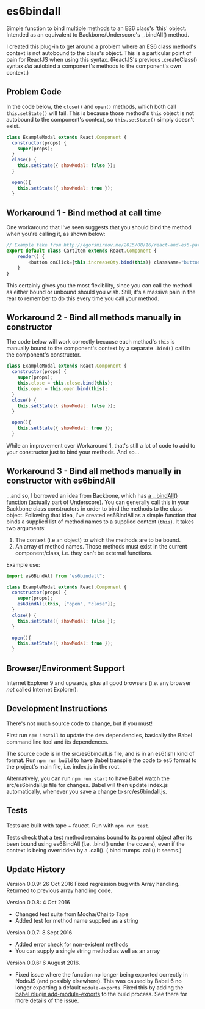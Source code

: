 # es6bindall

Simple function to bind multiple methods to an ES6 class's 'this' object. Intended as an equivalent to Backbone/Underscore's _.bindAll() method.

I created this plug-in to get around a problem where an ES6 class method's context is not autobound to the class's object.  This is a particular point of pain for ReactJS when using this syntax.  (ReactJS's previous .createClass() syntax _did_ autobind a component's methods to the component's own context.)

## Problem Code
In the code below, the ```close()``` and ```open()``` methods, which both call ```this.setState()``` will fail.  This is because those method's ```this``` object is not autobound to the component's context, so ```this.setState()``` simply doesn't exist.
```javascript
class ExampleModal extends React.Component {
  constructor(props) {
    super(props);
  }
  close() {
    this.setState({ showModal: false });
  }

  open(){
    this.setState({ showModal: true });
  }
  ```

## Workaround 1 - Bind method at call time
One workaround that I've seen suggests that you should bind the method when you're calling it, as shown below:
```javascript
// Example take from http://egorsmirnov.me/2015/08/16/react-and-es6-part3.html
export default class CartItem extends React.Component {
    render() {
        <button onClick={this.increaseQty.bind(this)} className="button success">+</button>
    }
}
```
This certainly gives you the most flexibility, since you can call the method as either bound or unbound should you wish.  Still, it's a massive pain in the rear to remember to do this every time you call your method.


## Workaround 2 - Bind all methods manually in constructor
The code below will work correctly because each method's ```this``` is manually bound to the component's context by a separate ```.bind()``` call in the component's constructor.

```javascript
class ExampleModal extends React.Component {
  constructor(props) {
    super(props);
    this.close = this.close.bind(this);
    this.open = this.open.bind(this);
  }
  close() {
    this.setState({ showModal: false });
  }

  open(){
    this.setState({ showModal: true });
  }
  ```

While an improvement over Workaround 1, that's still a lot of code to add to your constructor just to bind your methods.  And so...


## Workaround 3 - Bind all methods manually in constructor with es6bindAll
...and so, I borrowed an idea from Backbone, which has [a _.bindAll() function](http://underscorejs.org/#bindAll) (actually part of Underscore).  You can generally call this in your Backbone class constructors in order to bind the methods to the class object.  Following that idea, I've created es6BindAll as a simple function that binds a supplied list of method names to a supplied context (```this```).  It takes two arguments:

1. The context (i.e an object) to which the methods are to be bound.
2. An array of method names.  Those methods must exist in the current component/class, i.e. they can't be external functions.

Example use:
```javascript
import es6BindAll from "es6bindall";

class ExampleModal extends React.Component {
  constructor(props) {
    super(props);
    es6BindAll(this, ["open", "close"]);
  }
  close() {
    this.setState({ showModal: false });
  }

  open(){
    this.setState({ showModal: true });
  }
  ```

## Browser/Environment Support
Internet Explorer 9 and upwards, plus all good browsers (i.e. any browser _not_ called Internet Explorer).


## Development Instructions
There's not much source code to change, but if you must!

First run `npm install` to update the dev dependencies, basically the Babel command line tool and its dependences.

The source code is in the src/es6bindall.js file, and is in an es6(ish) kind of format.  Run `npm run build` to have Babel transpile the code to es5 format to the project's main file, i.e. index.js in the root.

Alternatively, you can run `npm run start` to have Babel watch the src/es6bindall.js file for changes.  Babel will then update index.js automatically, whenever you save a change to src/es6bindall.js.

## Tests
Tests are built with tape + faucet.  Run with `npm run test`.

Tests check that a test method remains bound to its parent object after its been bound using es6BindAll (i.e. .bind() under the covers), even if the context is being overridden by a .call().  (.bind trumps .call() it seems.)


## Update History
Version 0.0.9: 26 Oct 2016
Fixed regression bug with Array handling.  Returned to previous array handling code.

Version 0.0.8: 4 Oct 2016
* Changed test suite from Mocha/Chai to Tape
* Added test for method name supplied as a string

Version 0.0.7: 8 Sept 2016
* Added error check for non-existent methods
* You can supply a single string method as well as an array

Version 0.0.6: 6 August 2016.
* Fixed issue where the function no longer being exported correctly in NodeJS (and possibly elsewhere).  This was caused by Babel 6 no longer exporting a default `module-exports`.  Fixed this by adding the [babel plugin add-module-exports](https://www.npmjs.com/package/babel-plugin-add-module-exports) to the build process.  See there for more details of the issue.


